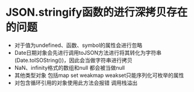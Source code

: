 # JSON.stringify函数的进行深拷贝存在的问题

- 对于值为undefined、函数、symbol的属性会进行忽略
- Date日期对象会先进行调用toJSON方法进行将其转化为字符串(Date.toISOString())，因此会当做字符串进行拷贝
- NaN、infinity格式的数组和null 都会被当做null
- 其他类型对象 包括map set weakmap weakset只能序列化可枚举的属性
- 对包含循环引用的对象使用此方法会报错 调用栈溢出
